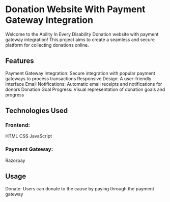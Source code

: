 # Donation Website With Payment Gateway Integration
Welcome to the Ability In Every Disability Donation website with payment gateway integration! This project aims to create a seamless and secure platform for collecting donations online. 

## Features
Payment Gateway Integration: Secure integration with popular payment gateways to process transactions
Responsive Design: A user-friendly interface 
Email Notifications: Automatic email receipts and notifications for donors
Donation Goal Progress: Visual representation of donation goals and progress

## Technologies Used
### Frontend:
HTML
CSS
JavaScript

### Payment Gateway:
Razorpay

## Usage
Donate: Users can donate to the cause by paying through the payment gateway 


